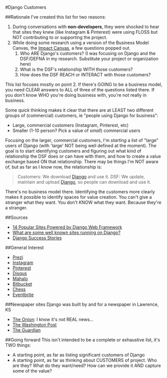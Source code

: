 #Django Customers

##Rationale
I've created this list for two reasons:

1.  During conversations with **non-developers**, they were shocked to hear that sites they knew (like Instagram & Pinterest) were using FLOSS but NOT contributing to or supporting the project.
2.  While doing some research using a version of the Business Model Canvas, the [Impact Canvas](http://www.socialblueprint.org/wp-content/uploads/2015/02/ISA_The-Social-Blueprint_-Impact-Canvas_v3.21.pdf), a few questions popped out.
    1. Who ARE Django's customers? (I was focusing on Django and the DSF/DEFNA in my research. Substitute your project or organization here)
    2. What is the DSF's relationship WITH those customers?
    3. How does the DSF REACH or INTERACT with those customers?

This list focuses mostly on point 2. If there's GOING to be a business model, you need CLEAR answers to ALL of three of the questions listed there. If you don't know WHO you're doing business with, you're not really in business.

Some quick thinking makes it clear that there are at LEAST two different groups of (commercial) customers, ie "people using Django for business":

-  Large, commercial customers (Instagram, Pinterest, etc)
-  Smaller (1-10 person? Pick a value of *small*) commercial users

Focusing on the larger, commercial customers, I'm *starting* a list of "large" users of Django (with 'large' NOT being well defined at the moment). The goal is to start identifying customers and figuring out what kind of relationship the DSF does or can have with them, and how to create a value exchange based ON that relationship. There may be things I'm NOT aware of, but as far as I know now, the relationship is:
>  Customers: We download [Django](https://www.djangoproject.com/) and use it.
>  DSF: We update, maintain and upload [Django](https://www.djangoproject.com/), so people can download and use it.

There's no business model there. Identifying the customers more clearly makes it possible to identify spaces for value creation. You can't give a stranger what they want. You don't KNOW what they want. Because they're a stranger.

##Sources
-  [14 Popular Sites Powered by Django Web Framework](http://codecondo.com/popular-websites-django/)
-  [What are some well known sites running on Django?](https://www.quora.com/What-are-some-well-known-sites-running-on-Django)
-  [Django Success Stories](https://code.djangoproject.com/wiki/DjangoSuccessStories)

##General Interest
-  [Prezi](https://prezi.com/)
-  [Instagram](http://instagram.com/)
-  [Pinterest](http://pinterest.com/)
-  [Disqus](http://disqus.com/)
-  [Mahalo](http://mahalo.com/)
-  [Bitbucket](http://bitbucket.org/)
-  [Chess](http://chess.com/)
-  [Eventbrite](http://www.eventbrite.com/)

##Newspaper sites
Django was built by and for a newspaper in Lawrence, KS
-  [The Onion](http://theonion.com/): I know it's not REAL news...
-  [The Washington Post](http://www.washingtonpost.com/)
-  [The Guardian](http://www.guardian.co.uk/)

##Going forward
This isn't intended to be a complete or exhaustive list, it's TWO things:

-  A starting point, as far as listing significant customers of Django
-  A starting point, as far as thinking about CUSTOMERS of project. Who are they? What do they want/need? How can we provide it AND capture some of the value?
